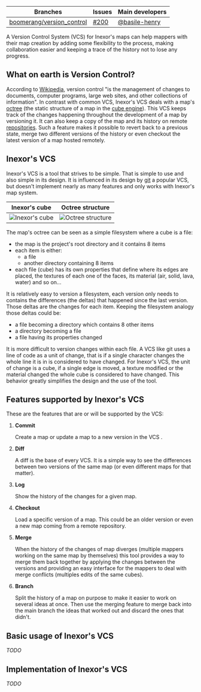 Branches | Issues | Main developers
--- | --- | --- 
[boomerang/version_control](/inexor-game/code/tree/boomerang/version_control) |  [#200](/inexor-game/code/issues/200) | [@basile-henry](/basile-henry)

A Version Control System (VCS) for Inexor's maps can help mappers with their map creation by adding some flexibility to the process, making collaboration easier and keeping a trace of the history not to lose any progress.

## What on earth is Version Control?
According to [Wikipedia](https://en.wikipedia.org/wiki/Version_control), version control "is the management of changes to documents, computer programs, large web sites, and other collections of information". In contrast with common VCS, Inexor's VCS deals with a map's [octree](https://en.wikipedia.org/wiki/Octree) (the static structure of a map in the [cube engine](https://en.wikipedia.org/wiki/Cube_2:_Sauerbraten#Real-time_editing)). This VCS keeps track of the changes happening throughout the development of a map by versioning it. It can also keep a copy of the map and its history on remote [repositories](https://en.wikipedia.org/wiki/Repository_(version_control)). Such a feature makes it possible to revert back to a previous state, merge two different versions of the history or even checkout the latest version of a map hosted remotely.

## Inexor's VCS
Inexor's VCS is a tool that strives to be simple. That is simple to use and also simple in its design. It is influenced in its design by [git](https://en.wikipedia.org/wiki/Git_(software)) a popular VCS, but doesn't implement nearly as many features and only works with Inexor's map system.

Inexor's cube              |  Octree structure
:-------------------------:|:-------------------------:
![Inexor's cube](https://upload.wikimedia.org/wikipedia/commons/thumb/6/69/Sauer_editing-1--.png/140px-Sauer_editing-1--.png) | ![Octree structure](https://upload.wikimedia.org/wikipedia/commons/thumb/2/20/Octree2.svg/400px-Octree2.svg.png)

The map's octree can be seen as a simple filesystem where a cube is a file:
- the map is the project's root directory and it contains 8 items
- each item is either:
  - a file
  - another directory containing 8 items
- each file (cube) has its own properties that define where its edges are placed, the textures of each one of the faces, its material (air, solid, lava, water) and so on...

It is relatively easy to version a filesystem, each version only needs to contains the differences (the deltas) that happened since the last version. Those deltas are the changes for each item. Keeping the filesystem analogy those deltas could be:
  - a file becoming a directory which contains 8 other items
  - a directory becoming a file
  - a file having its properties changed

It is more difficult to version changes within each file. A VCS like git uses a line of code as a unit of change, that is if a single character changes the whole line it is in is considered to have changed. For Inexor's VCS, the unit of change is a cube, if a single edge is moved, a texture modified or the material changed the whole cube is considered to have changed. This behavior greatly simplifies the design and the use of the tool.

## Features supported by Inexor's VCS
These are the features that are or will be supported by the VCS:

1. **Commit**

   Create a map or update a map to a new version in the VCS .
2. **Diff**

   A diff is the base of every VCS. It is a simple way to see the differences between two versions of the same map (or even different maps for that matter).
3. **Log**

   Show the history of the changes for a given map.
4. **Checkout**

   Load a specific version of a map. This could be an older version or even a new map coming from a remote repository.
5. **Merge**

   When the history of the changes of map diverges (multiple mappers working on the same map by themselves) this tool provides a way to merge them back together by applying the changes between the versions and providing an easy interface for the mappers to deal with merge conflicts (multiples edits of the same cubes).
6. **Branch**

   Split the history of a map on purpose to make it easier to work on several ideas at once. Then use the merging feature to merge back into the main branch the ideas that worked out and discard the ones that didn't.

## Basic usage of Inexor's VCS
_TODO_

## Implementation of Inexor's VCS
_TODO_